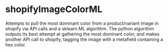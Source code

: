 # shopifyImageColorML
Attempts to pull the most dominant color from a product/variant image in shopify via API calls and a sklearn ML algorithm. The python algorithm outputs its best attempt at gathering the most dominant color, and makes another API call to shopify, tagging the image with a metafield containing a hex color. 
